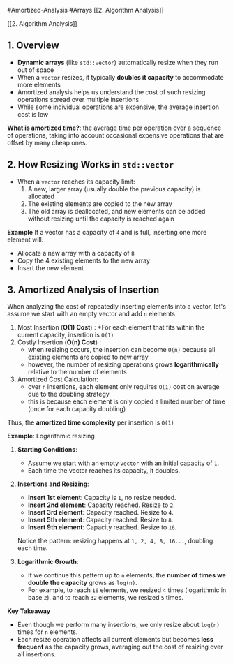 #Amortized-Analysis #Arrays [[2. Algorithm Analysis]]

 [[2. Algorithm Analysis]]
## 1. Overview
- **Dynamic arrays** (like `std::vector`) automatically resize when they run out of space 
- When a `vector` resizes, it typically **doubles it capacity** to accommodate more elements
- Amortized analysis helps us understand the cost of such resizing operations spread over multiple insertions
- While some individual operations are expensive, the average insertion cost is low

**What is amortized time?**: the average time per operation over a sequence of operations, taking into account occasional expensive operations that are offset by many cheap ones.

## 2. How Resizing Works in `std::vector`
- When a `vector` reaches its capacity limit:
    1. A new, larger array (usually double the previous capacity) is allocated
    2. The existing elements are copied to the new array
    3. The old array is deallocated, and new elements can be added without resizing until the capacity is reached again

**Example**
If a vector has a capacity of `4` and is full, inserting one more element will:
- Allocate a new array with a capacity of `8`
- Copy the 4 existing elements to the new array
- Insert the new element

## 3. Amortized Analysis of Insertion
When analyzing the cost of repeatedly inserting elements into a vector, let's assume we start with an empty vector and add `n` elements

1. Most Insertion (**O(1) Cost**) : *For each element that fits within the current capacity, insertion is `O(1)`
2. Costly Insertion (**O(n) Cost**) :
    - when resizing occurs, the insertion can become `O(n)` because all existing elements are copied to new array
    - however, the number of resizing operations grows **logarithmically** relative to the number of elements
3. Amortized Cost Calculation:
    - over `n` insertions, each element only requires `O(1)` cost on average due to the doubling strategy 
    - this is because each element is only copied a limited number of time (once for each capacity doubling)

Thus, the **amortized time complexity** per insertion is `O(1)`

**Example**: Logarithmic resizing

1. **Starting Conditions**:
   - Assume we start with an empty `vector` with an initial capacity of `1`.
   - Each time the vector reaches its capacity, it doubles.

2. **Insertions and Resizing**:
   - **Insert 1st element**: Capacity is `1`, no resize needed.
   - **Insert 2nd element**: Capacity reached. Resize to `2`.
   - **Insert 3rd element**: Capacity reached. Resize to `4`.
   - **Insert 5th element**: Capacity reached. Resize to `8`.
   - **Insert 9th element**: Capacity reached. Resize to `16`.
   
   Notice the pattern: resizing happens at `1, 2, 4, 8, 16...`, doubling each time.

3. **Logarithmic Growth**:
   - If we continue this pattern up to `n` elements, the **number of times we double the capacity** grows as `log(n)`.
   - For example, to reach `16` elements, we resized `4` times (logarithmic in base `2`), and to reach `32` elements, we resized `5` times.

**Key Takeaway**
- Even though we perform many insertions, we only resize about `log(n)` times for `n` elements.
- Each resize operation affects all current elements but becomes **less frequent** as the capacity grows, averaging out the cost of resizing over all insertions.